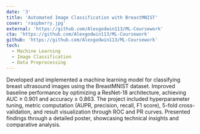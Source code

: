 ```yaml
---
date: '3'
title: 'Automated Image Classification with BreastMNIST'
cover: 'raspberry.jpg'
external: 'https://github.com/Alexgodwin113/ML-Coursework'
cta: 'https://github.com/Alexgodwin113/ML-Coursework'
github: 'https://github.com/Alexgodwin113/ML-Coursework'
tech:
  - Machine Learning
  - Image Classification
  - Data Preprocessing
---
```


Developed and implemented a machine learning model for classifying breast ultrasound images using the BreastMNIST dataset. Improved baseline performance by optimizing a ResNet-18 architecture, achieving AUC ≥ 0.901 and accuracy ≥ 0.863. The project included hyperparameter tuning, metric computation (AUPR, precision, recall, F1 score), 5-fold cross-validation, and result visualization through ROC and PR curves. Presented findings through a detailed poster, showcasing technical insights and comparative analysis.

